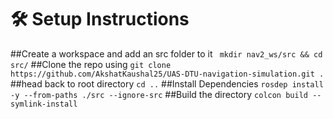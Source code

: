 # 🛠️ Setup Instructions
##Create a workspace and add an src folder to it
``` mkdir nav2_ws/src && cd src/```
##Clone the repo using
```git clone https://github.com/AkshatKaushal25/UAS-DTU-navigation-simulation.git . ```
##head back to root directory
```cd ..```
##Install Dependencies 
```rosdep install -y --from-paths ./src --ignore-src```
##Build the directory 
```colcon build --symlink-install```
